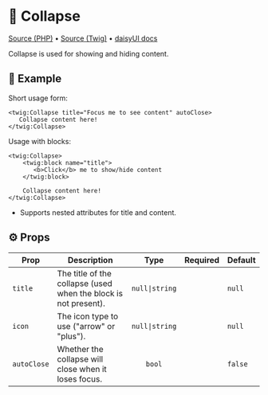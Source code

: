 # 🧩 Collapse
[Source (PHP)](/src/Twig/Components/Collapse.php) • [Source (Twig)](/templates/components/Collapse.html.twig) • [daisyUI docs](https://daisyui.com/components/collapse/)

Collapse is used for showing and hiding content.

## 🚀 Example

Short usage form:

```twig
<twig:Collapse title="Focus me to see content" autoClose>
   Collapse content here!
</twig:Collapse>
```
Usage with blocks:

```twig
<twig:Collapse>
    <twig:block name="title">
       <b>Click</b> me to show/hide content
    </twig:block>

    Collapse content here!
</twig:Collapse>
```

- Supports nested attributes for title and content.

## ⚙️ Props

| Prop     | Description | Type        | Required   | Default |
| -------- | ----------- | :---------: | :--------: | ------- |
| `title` | The title of the collapse (used when the block is not present). | `null\|string` |  | `null` |
| `icon` | The icon type to use (&quot;arrow&quot; or &quot;plus&quot;). | `null\|string` |  | `null` |
| `autoClose` | Whether the collapse will close when it loses focus. | `bool` |  | `false` |
